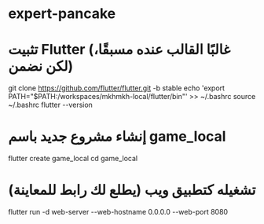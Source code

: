 # expert-pancake
# تثبيت Flutter (غالبًا القالب عنده مسبقًا، لكن نضمن)
git clone https://github.com/flutter/flutter.git -b stable
echo 'export PATH="$PATH:/workspaces/mkhmkh-local/flutter/bin"' >> ~/.bashrc
source ~/.bashrc
flutter --version

# إنشاء مشروع جديد باسم game_local
flutter create game_local
cd game_local

# تشغيله كتطبيق ويب (يطلع لك رابط للمعاينة)
flutter run -d web-server --web-hostname 0.0.0.0 --web-port 8080